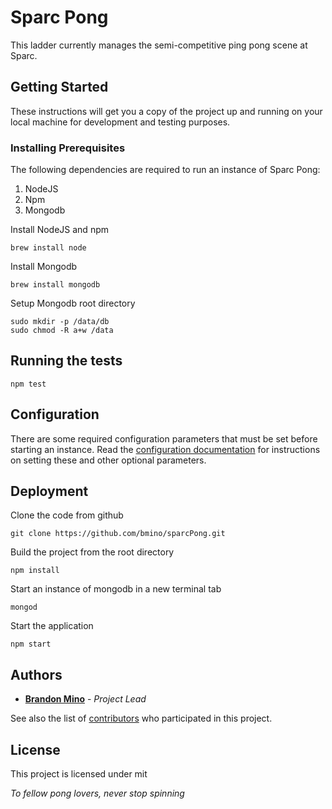 # Sparc Pong

This ladder currently manages the semi-competitive ping pong scene at Sparc.


## Getting Started

These instructions will get you a copy of the project up and running on your local machine for development and testing purposes.


### Installing Prerequisites

The following dependencies are required to run an instance of Sparc Pong:

1. NodeJS
2. Npm
3. Mongodb

Install NodeJS and npm

```
brew install node
```

Install Mongodb

```
brew install mongodb
```

Setup Mongodb root directory
```
sudo mkdir -p /data/db
sudo chmod -R a+w /data
```

## Running the tests

```
npm test
```

## Configuration
There are some required configuration parameters that must be set before starting an instance.
Read the [configuration documentation](./config/readme.md) for instructions on setting these and other optional parameters.


## Deployment

Clone the code from github
```
git clone https://github.com/bmino/sparcPong.git
```

Build the project from the root directory
```
npm install
```

Start an instance of mongodb in a new terminal tab
```
mongod
```

Start the application
```
npm start
```


## Authors

* **[Brandon Mino](https://github.com/bmino)** - *Project Lead*

See also the list of [contributors](https://github.com/bmino/sparcPong/contributors) who participated in this project.


## License

This project is licensed under mit


*To fellow pong lovers, never stop spinning*
